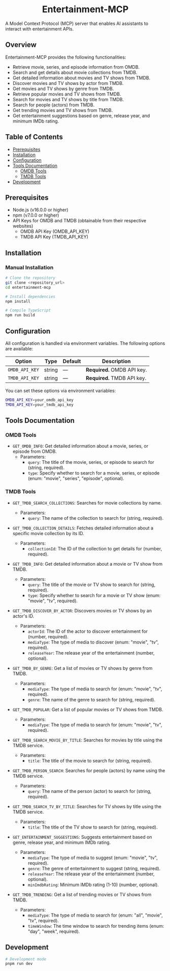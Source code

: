 <div align="center">

# Entertainment-MCP

</div>

A Model Context Protocol (MCP) server that enables AI assistants to interact with entertainment APIs.

## Overview

Entertainment-MCP provides the following functionalities:

- Retrieve movie, series, and episode information from OMDB.
- Search and get details about movie collections from TMDB.
- Get detailed information about movies and TV shows from TMDB.
- Discover movies and TV shows by actor from TMDB.
- Get movies and TV shows by genre from TMDB.
- Retrieve popular movies and TV shows from TMDB.
- Search for movies and TV shows by title from TMDB.
- Search for people (actors) from TMDB.
- Get trending movies and TV shows from TMDB.
- Get entertainment suggestions based on genre, release year, and minimum IMDb rating.

## Table of Contents

- [Prerequisites](#prerequisites)
- [Installation](#installation)
- [Configuration](#configuration)
- [Tools Documentation](#tools-documentation)
  - [OMDB Tools](#omdb-tools)
  - [TMDB Tools](#tmdb-tools)
- [Development](#development)

## Prerequisites

- Node.js (v16.0.0 or higher)
- npm (v7.0.0 or higher)
- API Keys for OMDB and TMDB (obtainable from their respective websites)
  - OMDB API Key (OMDB_API_KEY)
  - TMDB API Key (TMDB_API_KEY)

## Installation

### Manual Installation

```bash
# Clone the repository
git clone <repository_url>
cd entertainment-mcp

# Install dependencies
npm install

# Compile TypeScript
npm run build
```

## Configuration

All configuration is handled via environment variables. The following options are available:

| Option           | Type   | Default | Description                               |
|------------------|--------|---------|-------------------------------------------|
| `OMDB_API_KEY`   | string | —       | **Required.** OMDB API key.               |
| `TMDB_API_KEY`   | string | —       | **Required.** TMDB API key.               |

You can set these options via environment variables:

```bash
OMDB_API_KEY=your_omdb_api_key
TMDB_API_KEY=your_tmdb_api_key
```

## Tools Documentation

### OMDB Tools

- `GET_OMDB_INFO`: Get detailed information about a movie, series, or episode from OMDB.
  - Parameters:
    - `query`: The title of the movie, series, or episode to search for (string, required).
    - `type`: Specify whether to search for a movie, series, or episode (enum: "movie", "series", "episode", optional).

### TMDB Tools

- `GET_TMDB_SEARCH_COLLECTIONS`: Searches for movie collections by name.
  - Parameters:
    - `query`: The name of the collection to search for (string, required).

- `GET_TMDB_COLLECTION_DETAILS`: Fetches detailed information about a specific movie collection by its ID.
  - Parameters:
    - `collectionId`: The ID of the collection to get details for (number, required).

- `GET_TMDB_INFO`: Get detailed information about a movie or TV show from TMDB.
  - Parameters:
    - `query`: The title of the movie or TV show to search for (string, required).
    - `type`: Specify whether to search for a movie or TV show (enum: "movie", "tv", required).

- `GET_TMDB_DISCOVER_BY_ACTOR`: Discovers movies or TV shows by an actor's ID.
  - Parameters:
    - `actorId`: The ID of the actor to discover entertainment for (number, required).
    - `mediaType`: The type of media to discover (enum: "movie", "tv", required).
    - `releaseYear`: The release year of the entertainment (number, optional).

- `GET_TMDB_BY_GENRE`: Get a list of movies or TV shows by genre from TMDB.
  - Parameters:
    - `mediaType`: The type of media to search for (enum: "movie", "tv", required).
    - `genre`: The name of the genre to search for (string, required).

- `GET_TMDB_POPULAR`: Get a list of popular movies or TV shows from TMDB.
  - Parameters:
    - `mediaType`: The type of media to search for (enum: "movie", "tv", required).

- `GET_TMDB_SEARCH_MOVIE_BY_TITLE`: Searches for movies by title using the TMDB service.
  - Parameters:
    - `title`: The title of the movie to search for (string, required).

- `GET_TMDB_PERSON_SEARCH`: Searches for people (actors) by name using the TMDB service.
  - Parameters:
    - `query`: The name of the person (actor) to search for (string, required).

- `GET_TMDB_SEARCH_TV_BY_TITLE`: Searches for TV shows by title using the TMDB service.
  - Parameters:
    - `title`: The title of the TV show to search for (string, required).

- `GET_ENTERTAINMENT_SUGGESTIONS`: Suggests entertainment based on genre, release year, and minimum IMDb rating.
  - Parameters:
    - `mediaType`: The type of media to suggest (enum: "movie", "tv", required).
    - `genre`: The genre of entertainment to suggest (string, required).
    - `releaseYear`: The release year of the entertainment (number, optional).
    - `minImdbRating`: Minimum IMDb rating (1-10) (number, optional).

- `GET_TMDB_TRENDING`: Get a list of trending movies or TV shows from TMDB.
  - Parameters:
    - `mediaType`: The type of media to search for (enum: "all", "movie", "tv", required).
    - `timeWindow`: The time window to search for trending items (enum: "day", "week", required).

## Development

```bash
# Development mode
pnpm run dev
```
